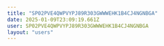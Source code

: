 ```yaml
---
title: "SP02PVE4QWPVYPJ89R303GWWWEHK1B4CJ4NGNBGA"
date: 2025-01-09T23:09:19.661Z
user: SP02PVE4QWPVYPJ89R303GWWWEHK1B4CJ4NGNBGA
layout: "users"
---
```

    